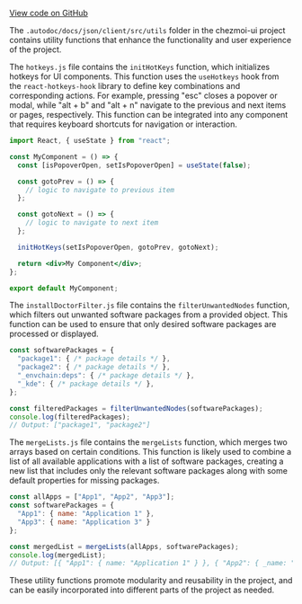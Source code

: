 [View code on GitHub](https://github.com/johan-weitner/chezmoi-ui.git/.autodoc/docs/json/client/src/utils)

The `.autodoc/docs/json/client/src/utils` folder in the chezmoi-ui project contains utility functions that enhance the functionality and user experience of the project.

The `hotkeys.js` file contains the `initHotKeys` function, which initializes hotkeys for UI components. This function uses the `useHotkeys` hook from the `react-hotkeys-hook` library to define key combinations and corresponding actions. For example, pressing "esc" closes a popover or modal, while "alt + b" and "alt + n" navigate to the previous and next items or pages, respectively. This function can be integrated into any component that requires keyboard shortcuts for navigation or interaction.

```jsx
import React, { useState } from "react";

const MyComponent = () => {
  const [isPopoverOpen, setIsPopoverOpen] = useState(false);

  const gotoPrev = () => {
    // logic to navigate to previous item
  };

  const gotoNext = () => {
    // logic to navigate to next item
  };

  initHotKeys(setIsPopoverOpen, gotoPrev, gotoNext);

  return <div>My Component</div>;
};

export default MyComponent;
```

The `installDoctorFilter.js` file contains the `filterUnwantedNodes` function, which filters out unwanted software packages from a provided object. This function can be used to ensure that only desired software packages are processed or displayed.

```javascript
const softwarePackages = {
  "package1": { /* package details */ },
  "package2": { /* package details */ },
  "_envchain:deps": { /* package details */ },
  "_kde": { /* package details */ },
};

const filteredPackages = filterUnwantedNodes(softwarePackages);
console.log(filteredPackages);
// Output: ["package1", "package2"]
```

The `mergeLists.js` file contains the `mergeLists` function, which merges two arrays based on certain conditions. This function is likely used to combine a list of all available applications with a list of software packages, creating a new list that includes only the relevant software packages along with some default properties for missing packages.

```javascript
const allApps = ["App1", "App2", "App3"];
const softwarePackages = {
  "App1": { name: "Application 1" },
  "App3": { name: "Application 3" }
};

const mergedList = mergeLists(allApps, softwarePackages);
console.log(mergedList);
// Output: [{ "App1": { name: "Application 1" } }, { "App2": { _name: "App2", _bin: "App2", ... } }, { "App3": { name: "Application 3" } }]
```

These utility functions promote modularity and reusability in the project, and can be easily incorporated into different parts of the project as needed.
